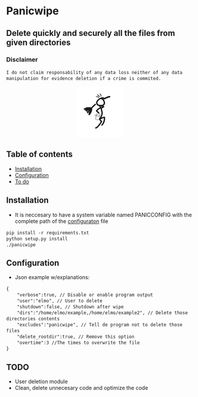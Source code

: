 # Panicwipe
## Delete quickly and securely all the files from given directories

### Disclaimer
```
I do not claim responsability of any data loss neither of any data manipulation for evidence deletion if a crime is commited.
```

<p align="center">
  <img src="https://github.com/77LrW8VpnD/panicwipe/blob/main/rsz_panicwipe-transformed.png"/>
</p>

## Table of contents
- [Installation](#installation)
- [Configuration](#configuration)
- [To do](#TODO)

## Installation
- It is neccesary to have a system variable named PANICCONFIG with the complete path of the [configuraton](#configuration) file
```
pip install -r requirements.txt
python setup.py install
./panicwipe
```

## Configuration
 - Json example w/explanations:
```
{
	"verbose":true, // Disable or enable program output
	"user":"elmo", // User to delete
	"shutdown":false, // Shutdown after wipe
	"dirs":"/home/elmo/example,/home/elmo/example2", // Delete those directories contents
	"excludes":"panicwipe", // Tell de program not to delete those files
	"delete_rootdir":true, // Remove this option
	"overtime":3 //The times to overwrite the file
}
```

## TODO
- User deletion module
- Clean, delete unnecesary code and optimize the code
